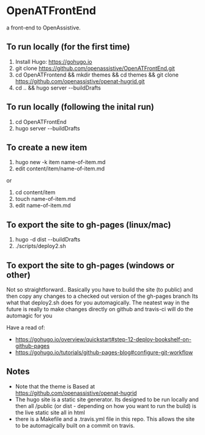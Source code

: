 # OpenATFrontEnd
a front-end to OpenAssistive. 

## To run locally (for the first time)

1. Install Hugo: https://gohugo.io
2. git clone https://github.com/openassistive/OpenATFrontEnd.git
3. cd OpenATFrontend && mkdir themes && cd themes && git clone https://github.com/openassistive/openat-hugrid.git
4. cd .. && hugo server --buildDrafts


## To run locally (following the inital run)

1. cd OpenATFrontEnd
2. hugo server --buildDrafts


## To create a new item

1. hugo new -k item name-of-item.md
2. edit content/item/name-of-item.md

or

1. cd content/item
2. touch name-of-item.md
3. edit name-of-item.md


## To export the site to gh-pages (linux/mac)

1. hugo -d dist --buildDrafts
2. ./scripts/deploy2.sh 

## To export the site to gh-pages (windows or other)

Not so straightforward.. Basically you have to build the site (to public) and then copy any changes to a checked out version of the gh-pages branch
Its what that deploy2.sh does for you automagically. 
The neatest way in the future is really to make changes directly on github and travis-ci will do the automagic for you

Have a read of:
* https://gohugo.io/overview/quickstart#step-12-deploy-bookshelf-on-github-pages
* https://gohugo.io/tutorials/github-pages-blog#configure-git-workflow


## Notes

* Note that the theme is Based at https://github.com/openassistive/openat-hugrid
* The hugo site is a static site generator. Its designed to be run locally and then all /public (or dist - depending on how you want to run the build) is the live static site all in html
* there is a Makefile and a .travis.yml file in this repo. This allows the site to be automagically built on a commit on travis. 

